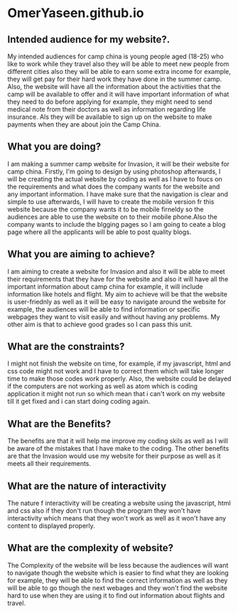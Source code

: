 # OmerYaseen.github.io

## Intended audience for my website?.
My intended audiences for camp china is young people aged (18-25) who like to work while they travel also they will be able to meet new people from different cities also they will be able to earn some extra income for example, they will get pay for their hard work they have done in the summer camp. Also, the website will have all the information about the activities that the camp will be available to offer and it will have important information of what they need to do before applying for example, they might need to send medical note from their doctors as well as information regarding life insurance. Als they will be available to sign up on the website to make payments when they are about join the Camp China.

## What you are doing?
I am making a summer camp website for Invasion, it will be their website for camp china. Firstly, I'm going to design by using photoshop afterwards, I will be creating the actual website by coding as well as I have to foucs on the requirements and what does the company wants for the website and any important information. I have make sure that the navigation is clear and simple to use afterwards, I will have to create the mobile version fr this website because the company wants it to be mobile firneldy so the audiences are able to use the website on to their mobile phone.Also the company wants to include the blgging pages so I am going to ceate a blog page where all the applicants will be able to post quality blogs.

## What you are aiming to achieve?
I am aiming to create a website for Invasion and also it will be able to meet their requirements that they have for the website and also it will have all the important information about camp china for example, it will include information like hotels and flight. My aim to achieve will be that the website is user-friednly as well as it will be easy to navigate around the website for example, the audiences will be able to find information or specific webpages they want to visit easily and without having any problems. My other aim is that to achieve good grades so I can pass this unit.

## What are the constraints?
I might not finish the website on time, for example, if my javascript, html and css code might not work and I have to correct them which will take longer time to make those codes work properly. Also, the website could be delayed if the computers are not working as well as atom which is coding application it might not run so which mean that i can't work on my website till it get fixed and i can start doing coding again.

## What are the Benefits?
The benefits are that it will help me improve my coding skils as well as I will be aware of the mistakes that I have make to the coding. The other benefits are that the Invasion would use my website for their purpose as well as it meets all their requirements.

## What are the nature of interactivity
The nature f interactivity will be creating a website using the javascript, html and css also if they don't run though the program they won't have interactivity which means that they won't work as well as it won't have any content to displayed properly.

## What are the complexity of website?
The Complexity of the website will be less because the audiences will want to navigate though the website which is easier to find what they are looking for example, they will be able to find the correct information as well as they will be able to go though the next webages and they won't find the website hard to use when they are using it to find out information about flights and travel.
